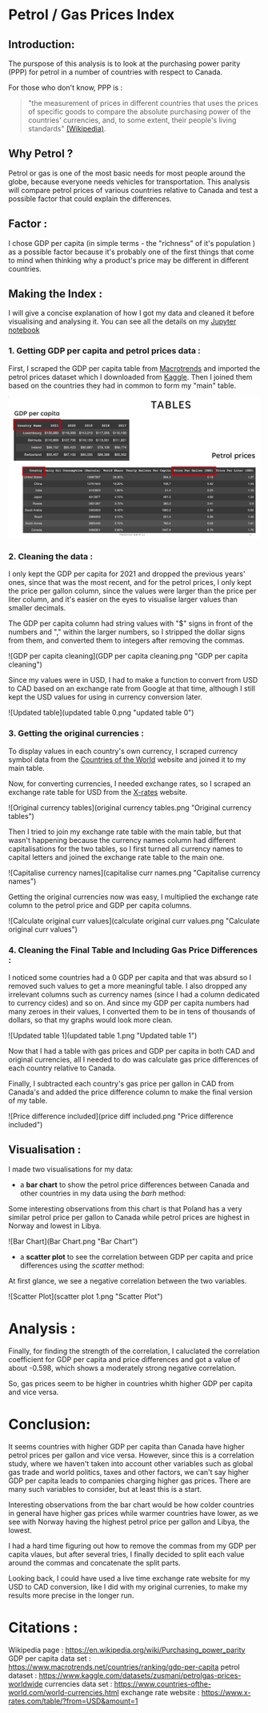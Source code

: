 # Petrol / Gas Prices Index


## Introduction:

The purspose of this analysis is to look at the purchasing power parity (PPP) for petrol in a number of countries with respect to Canada. 

For those who don't know, PPP is :
> "the measurement of prices in different countries that uses the prices of specific goods to compare the absolute purchasing power of the countries' currencies, and, to some extent, their people's living standards" [(Wikipedia)](https://en.wikipedia.org/wiki/Purchasing_power_parity). 


## Why Petrol ?

Petrol or gas is one of the most basic needs for most people around the globe, because everyone needs vehicles for transportation. This analysis will compare petrol prices of various countries relative to Canada and test a possible factor that could explain the differences.


## Factor :

I chose GDP per capita (in simple terms - the "richness" of it's population ) as a possible factor because it's probably one of the first things that come to mind when thinking why a product's price may be different in different countries.


## Making the Index :

I will give a concise explanation of how I got my data and cleaned it before visualising and analysing it. You can see all the details on my [Jupyter notebook](https://colab.research.google.com/drive/1pWbJ-hhp8Sj6IHdxImYj2M9-1FZseAs2#scrollTo=fux1Fx7dKFll) 

### 1. Getting GDP per capita and petrol prices data :

First, I scraped the GDP per capita table from [Macrotrends](https://www.macrotrends.net/countries/ranking/gdp-per-capita) and imported the petrol prices dataset which I downloaded from [Kaggle](https://www.kaggle.com/datasets/zusmani/petrolgas-prices-worldwide). Then I joined them  based on the countries they had in common to form my "main" table. 

![Tables](Tables.png)


### 2. Cleaning the data :

I only kept the GDP per capita for 2021 and dropped the previous years' ones, since that was the most recent, and for the petrol prices, I only kept the price per gallon column, since the values were larger than the price per liter column, and it's easier on the eyes to visualise larger values than smaller decimals. 

The GDP per capita column had string values with "$" signs in front of the numbers and "," within the larger numbers, so I stripped the dollar signs from them, and converted them to integers after removing the commas. 

![GDP per capita cleaning](GDP per capita cleaning.png "GDP per capita cleaning")

Since my values were in USD, I had to make a function to convert from USD to CAD based on an exchange rate from Google at that time, although I still kept the USD values for using in currency conversion later.

![Updated table](updated table 0.png "updated table 0")

### 3. Getting the original currencies :

To display values in each country's own currency, I scraped currency symbol data from the [Countries of the World](https://www.countries-ofthe-world.com/world-currencies.html) website and joined it to my main table. 

Now, for converting currencies, I needed exchange rates, so I scraped an exchange rate table for USD from the [X-rates](https://www.x-rates.com/table/?from=USD&amount=1) website.

![Original currency tables](original currency tables.png "Original currency tables")

Then I tried to join my exchange rate table with the main table, but that wasn't happening because the currency names column had different capitalisations for the two tables, so I first turned all currency names to capital letters and joined the exchange rate table to the main one. 

![Capitalise currency names](capitalise curr names.png "Capitalise currency names")

Getting the original currencies now was easy, I multiplied the exchange rate column to the petrol price and GDP per capita columns. 

![Calculate original curr values](calculate original curr values.png "Calculate original curr values")

### 4. Cleaning the Final Table and Including Gas Price Differences :

I noticed some countries had a 0 GDP per capita and that was absurd so I removed such values to get a more meaningful table. I also dropped any irrelevant columns such as currency names (since I had a column dedicated to currency cides) and so on. And since my GDP per capita numbers had many zeroes in their values, I converted them to be in tens of thousands of dollars, so that my graphs would look more clean. 

![Updated table 1](updated table 1.png "Updated table 1")

Now that I had a table with gas prices and GDP per capita in both CAD and original currencies, all I needed to do was calculate gas price differences of each country relative to Canada. 

Finally, I subtracted each country's gas price per gallon in CAD from Canada's and added the price difference column to make the final version of my table.

![Price difference included](price diff included.png "Price difference included")


## Visualisation :

I made two visualisations for my data:

* a **bar chart** to show the petrol price differences between Canada and other countries in my data using the *barh* method:

Some interesting observations from this chart is that Poland has a very similar petrol price per gallon to Canada while petrol prices are highest in Norway and lowest in Libya. 

![Bar Chart](Bar Chart.png "Bar Chart")

* a **scatter plot** to see the correlation between GDP per capita and price differences using the *scatter* method:

At first glance, we see a negative correlation between the two variables.

![Scatter Plot](scatter plot 1.png "Scatter Plot")

# Analysis :

Finally, for finding the strength of the correlation, I caluclated the correlation coefficient for GDP per capita and price differences and got a value of about -0.598, which shows a moderately strong negative correlation.

So, gas prices seem to be higher in countries whith higher GDP per capita and vice versa. 

# Conclusion:

It seems countries with higher GDP per capita than Canada have higher petrol prices per gallon and vice versa. However, since this is a correlation study, where we haven't taken into account other variables such as global gas trade and world politics, taxes and other factors, we can't say higher GDP per capita leads to companies charging higher gas prices. There are many such variables to consider, but at least this is a start.

Interesting observations from the bar chart would be how colder countries in general have higher gas prices while warmer countries have lower, as we see with Norway having the highest petrol price per gallon and Libya, the lowest. 

I had a hard time figuring out how to remove the commas from my GDP per capita vlaues, but after several tries, I finally decided to split each value around the commas and concatenate the split parts.

Looking back, I could have used a live time exchange rate website for my USD to CAD conversion, like I did with my original currenies, to make my results more precise in the longer run. 



# Citations :

Wikipedia page : https://en.wikipedia.org/wiki/Purchasing_power_parity
GDP per capita data set : https://www.macrotrends.net/countries/ranking/gdp-per-capita
petrol dataset : https://www.kaggle.com/datasets/zusmani/petrolgas-prices-worldwide
currencies data set : https://www.countries-ofthe-world.com/world-currencies.html
exchange rate website : https://www.x-rates.com/table/?from=USD&amount=1














